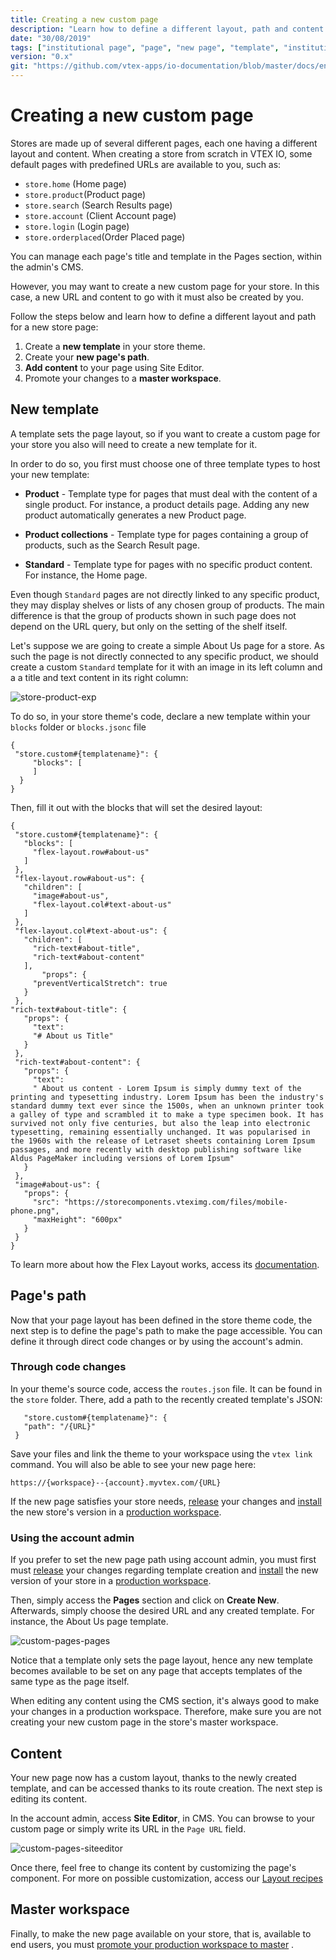```yaml
---
title: Creating a new custom page
description: "Learn how to define a different layout, path and content for a store’s new custom page."
date: "30/08/2019"
tags: ["institutional page", "page", "new page", "template", "institutional"]
version: "0.x"
git: "https://github.com/vtex-apps/io-documentation/blob/master/docs/en/Recipes/store/creating-a-new-custom-page.md"
---
```


# Creating a new custom page

Stores are made up of several different pages, each one having a different layout and content. When creating a store from scratch in VTEX IO, some default pages with predefined URLs are available to you, such as:

- `store.home` (Home page)
- `store.product`(Product page)
- `store.search` (Search Results page)
- `store.account` (Client Account page)
- `store.login` (Login page)
- `store.orderplaced`(Order Placed page)

<div class="alert alert-info">
You can manage each page's title and template in the Pages section, within the admin's CMS. 
</div>

However, you may want to create a new custom page for your store. In this case, a new URL and content to go with it must also be created by you. 

Follow the steps below and learn how to define a different layout and path for a new store page:

1. Create a **new template** in your store theme.
2. Create your **new page's path**.
3. **Add content** to your page using Site Editor.
4. Promote your changes to a **master workspace**.

## New template

A template sets the page layout, so if you want to create a custom page for your store you also will need to create a new template for it. 

In order to do so, you first must choose one of three template types to host your new template:

- **Product** - Template type for pages that must deal with the content of a single product. For instance, a product details page. Adding any new product automatically generates a new Product page.

- **Product collections** - Template type for pages containing a group of products, such as the Search Result page.

- **Standard** - Template type for pages with no specific product content. For instance, the Home page.

<div class="alert alert-info">
Even though <code>Standard</code> pages are not directly linked to any specific product, they may display shelves or lists of any chosen group of products. The main difference is that the group of products shown in such page does not depend on the URL query, but only on the setting of the shelf itself. 
</div>

Let's suppose we are going to create a simple About Us page for a store. As such the page is not directly connected to any specific product, we should create a custom `Standard` template for it with an image in its left column and a a title and text content in its right column:

![store-product-exp](https://user-images.githubusercontent.com/12139385/63775975-dbdfef80-c8b6-11e9-9b76-e50924b828ae.png)

To do so, in your store theme's code, declare a new template within your `blocks` folder or `blocks.jsonc` file

```
{
 "store.custom#{templatename}": {
     "blocks": [  
     ]
  }
}
```

Then, fill it out with the blocks that will set the desired layout:

```
{
 "store.custom#{templatename}": {
   "blocks": [
     "flex-layout.row#about-us"
   ]
 },
 "flex-layout.row#about-us": {
   "children": [
     "image#about-us",
     "flex-layout.col#text-about-us"
   ]
 },
 "flex-layout.col#text-about-us": {
   "children": [
     "rich-text#about-title",
     "rich-text#about-content"
   ],
       "props": {
     "preventVerticalStretch": true
   }
 },
"rich-text#about-title": {
   "props": {
     "text":
     "# About us Title"
   }
 },
 "rich-text#about-content": {
   "props": {
     "text":
     " About us content - Lorem Ipsum is simply dummy text of the printing and typesetting industry. Lorem Ipsum has been the industry's standard dummy text ever since the 1500s, when an unknown printer took a galley of type and scrambled it to make a type specimen book. It has survived not only five centuries, but also the leap into electronic typesetting, remaining essentially unchanged. It was popularised in the 1960s with the release of Letraset sheets containing Lorem Ipsum passages, and more recently with desktop publishing software like Aldus PageMaker including versions of Lorem Ipsum"
   }
 },
 "image#about-us": {
   "props": {
     "src": "https://storecomponents.vteximg.com/files/mobile-phone.png",
     "maxHeight": "600px"
   }
 }
}
```

To learn more about how the Flex Layout works, access its [documentation](https://vtex.io/docs/recipes/layout/using-flex-layout).

## Page's path

Now that your page layout has been defined in the store theme code, the next step is to define the page's path to make the page accessible. You can define it through direct code changes or by using the account's admin. 

### Through code changes

In your theme's source code, access the `routes.json` file. It can be found in the `store` folder. There, add a path to the recently created template's JSON:

```
   "store.custom#{templatename}": {
   "path": "/{URL}"
 }
```

Save your files and link the theme to your workspace using the `vtex link` command. You will also be able to see your new page here:

`https://{workspace}--{account}.myvtex.com/{URL}`

If the new page satisfies your store needs, [release](https://vtex.io/docs/recipes/store/releasing-a-new-app-version) your changes and [install](https://vtex.io/docs/recipes/store/installing-an-app) the new store's version in a [production workspace](https://vtex.io/docs/recipes/store/creating-a-production-workspace).   

### Using the account admin

If you prefer to set the new page path using account admin, you must first must [release](https://vtex.io/docs/recipes/store/releasing-a-new-app-version) your changes regarding template creation and [install](https://vtex.io/docs/recipes/store/installing-an-app) the new version of your store in a [production workspace](https://vtex.io/docs/recipes/store/creating-a-production-workspace).

Then, simply access the **Pages** section and click on **Create New**. Afterwards, simply choose the desired URL and any created template. For instance, the About Us page template. 

![custom-pages-pages](https://user-images.githubusercontent.com/52087100/64428903-36353900-d08b-11e9-8d19-186c8831b4d7.png)

Notice that a template only sets the page layout, hence any new template becomes available to be set on any page that accepts templates of the same type as the page itself. 

<div class="alert alert-info">
When editing any content using the CMS section, it's always good to make your changes in a production workspace. Therefore, make sure you are not creating your new custom page in the store's master workspace.
</div>

## Content

Your new page now has a custom layout, thanks to the newly created template, and can be accessed thanks to its route creation. The next step is editing its content. 

In the account admin, access **Site Editor**, in CMS. You can browse to your custom page or simply write its URL in the `Page URL` field. 

![custom-pages-siteeditor](https://user-images.githubusercontent.com/52087100/64428904-36cdcf80-d08b-11e9-8de4-06bf0a89b14f.png)

Once there, feel free to change its content by customizing the page's component. For more on possible customization, access our [Layout recipes](https://vtex.io/docs/recipes/layout) 

## Master workspace 

Finally, to make the new page available on your store, that is, available to end users, you must [promote your production workspace to master](https://vtex.io/docs/recipes/store/promoting-a-workspace-to-master) .
